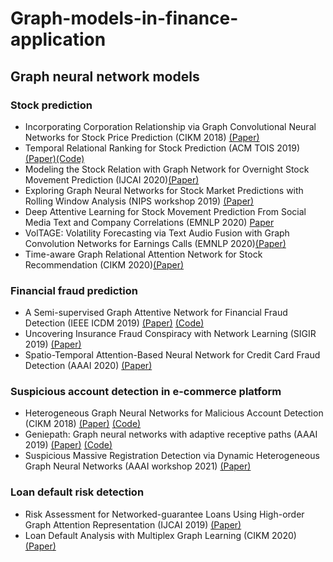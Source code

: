 # Graph-models-in-finance-application
## Graph neural network models
### Stock prediction
- Incorporating Corporation Relationship via Graph Convolutional Neural Networks for Stock Price Prediction (CIKM 2018) [(Paper)](https://dl.acm.org/doi/pdf/10.1145/3269206.3269269?casa_token=qkT-nreXKjAAAAAA:PWu9nuVshco6HHvTIRtwQ4M8KKgDLA1DUxPfRUbw4LKekHqm8B2UMOsPM0UUK7kB5InzNbe2M-vm) 
- Temporal Relational Ranking for Stock Prediction (ACM TOIS 2019) [(Paper)](https://dl.acm.org/doi/pdf/10.1145/3309547?casa_token=1-LBb6-Sg8sAAAAA:KGwC83jfJf5Ens-Fkns2uTO2IfNRfTrGTzzPhPCzKSuUirGfqR8tweMLYDpMFYgTToUHDgP5Na7e)[(Code)](https://github.com/fulifeng/Temporal_Relational_Stock_Ranking)
- Modeling the Stock Relation with Graph Network for Overnight Stock Movement Prediction (IJCAI 2020)[(Paper)](https://www.ijcai.org/Proceedings/2020/0626.pdf)
- Exploring Graph Neural Networks for Stock Market Predictions with Rolling Window Analysis (NIPS workshop 2019) [(Paper)](https://arxiv.org/pdf/1909.10660.pdf)
- Deep Attentive Learning for Stock Movement Prediction From Social Media Text and Company Correlations (EMNLP 2020) [Paper](https://www.aclweb.org/anthology/2020.emnlp-main.676.pdf)
- VolTAGE: Volatility Forecasting via Text Audio Fusion with Graph Convolution Networks for Earnings Calls (EMNLP 2020)[(Paper)](https://www.aclweb.org/anthology/2020.emnlp-main.643.pdf)
- Time-aware Graph Relational Attention Network for Stock Recommendation (CIKM 2020)[(Paper)](https://dl.acm.org/doi/pdf/10.1145/3340531.3412160?casa_token=iJHARlw9L3UAAAAA:gy91t3Ts7b6PThjHXrsICzaEnJjepfBbEFh5-qpHWxKaVwOEX881cL8GdhNaEi3ehsZpfCNNx4AN)

### Financial fraud prediction
- A Semi-supervised Graph Attentive Network for Financial Fraud Detection (IEEE ICDM 2019) [(Paper)](https://www.computer.org/csdl/proceedings-article/icdm/2019/460400a598/1h5XFkRwULK) [(Code)](https://github.com/safe-graph/DGFraud)
- Uncovering Insurance Fraud Conspiracy with Network Learning (SIGIR 2019) [(Paper)](https://dl.acm.org/doi/pdf/10.1145/3331184.3331372?casa_token=DXV3mQ46Ft4AAAAA:SqaW7ThZMKeRfeWqcx_DqjP2UaO_MQABs7Xq7tNVomtFxgv3-bv9LfViAU5CpX4WZ-_mR2cNswdD)
- Spatio-Temporal Attention-Based Neural Network for Credit Card Fraud Detection (AAAI 2020) [(Paper)](https://ojs.aaai.org//index.php/AAAI/article/view/5371)

### Suspicious account detection in e-commerce platform
- Heterogeneous Graph Neural Networks for Malicious Account Detection (CIKM 2018) [(Paper)](https://dl.acm.org/doi/pdf/10.1145/3269206.3272010?casa_token=vWL_ez-5K0UAAAAA:OJqSTIITZTSGUxbksHmSbmMHgoPWsuiIir03cP9zVKEZsaySdJa1zTeVMQ4NJdO7kV4hkZZeDssl) [(Code)](https://github.com/safe-graph/DGFraud)
-  Geniepath: Graph neural networks with adaptive receptive paths (AAAI 2019) [(Paper)](https://ojs.aaai.org/index.php/AAAI/article/view/4354) [(Code)](https://github.com/safe-graph/DGFraud)
- Suspicious Massive Registration Detection via Dynamic Heterogeneous Graph Neural Networks (AAAI workshop 2021) [(Paper)](https://arxiv.org/pdf/2012.10831.pdf)
### Loan default risk detection
- Risk Assessment for Networked-guarantee Loans Using High-order Graph Attention Representation (IJCAI 2019) [(Paper)](https://www.ijcai.org/Proceedings/2019/0807.pdf)
- Loan Default Analysis with Multiplex Graph Learning (CIKM 2020) [(Paper)](https://dl.acm.org/doi/pdf/10.1145/3340531.3412724?casa_token=TdtWt1HAIE8AAAAA:jZAxguORnjXyiIjxSQyGsrMBA-wlI7GQAFQHh1zk4Y2mKrDB9CmfaOcJv1dVbKoaCZ1bGtBl5_wX)
